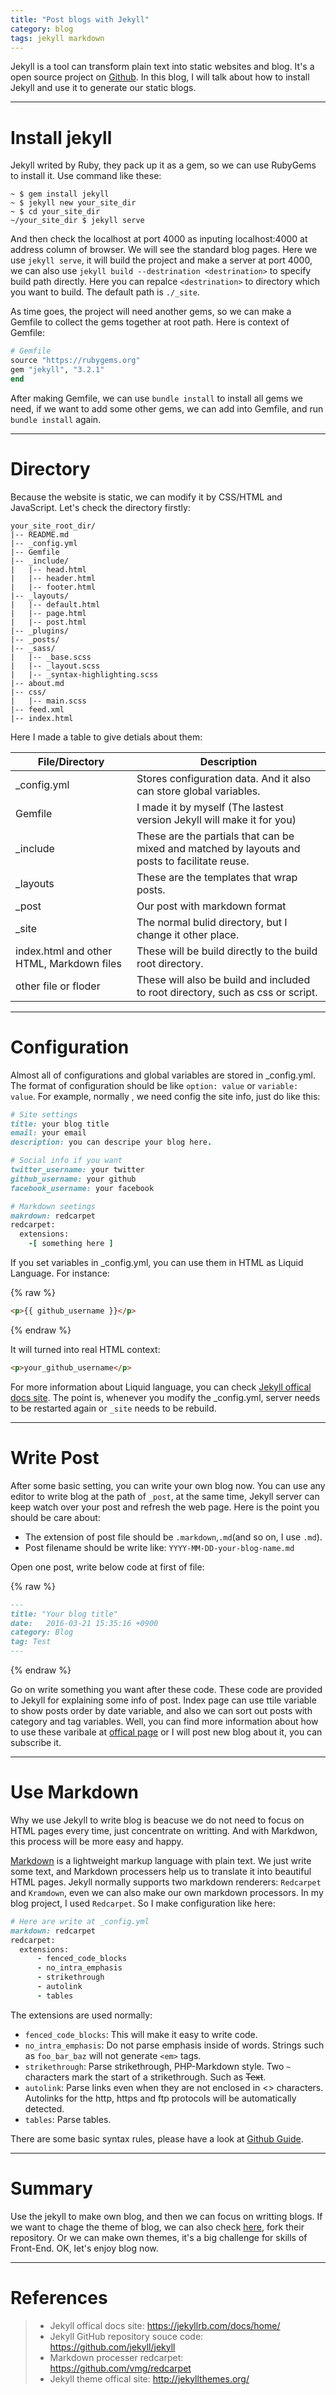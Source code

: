 ```yaml
---
title: "Post blogs with Jekyll"
category: blog
tags: jekyll markdown
---
```


Jekyll is a tool can transform plain text into static websites and blog. It's a open source project on [Github](https://github.com/jekyll/jekyll). In this blog, I will talk about how to install Jekyll and use it to generate our static blogs.

-------------------------------------------------------------------------------

# Install jekyll

Jekyll writed by Ruby, they pack up it as a gem, so we can use RubyGems to install it. Use command like these:

```
~ $ gem install jekyll
~ $ jekyll new your_site_dir
~ $ cd your_site_dir
~/your_site_dir $ jekyll serve
```

And then check the localhost at port 4000 as inputing localhost:4000 at address column of browser. We will see the standard blog pages. Here we use `jekyll serve`, it will build the project and make a server at port 4000, we can also use `jekyll build --destrination <destrination>` to specify build path directly. Here you can repalce `<destrination>` to directory which you want to build. The default path is `./_site`.

As time goes, the project will need another gems, so we can make a Gemfile to collect the gems together at root path. Here is context of Gemfile:

```ruby
# Gemfile
source "https://rubygems.org"
gem "jekyll", "3.2.1"
end
```

After making Gemfile, we can use `bundle install` to install all gems we need, if we want to add some other gems, we can add into Gemfile, and run `bundle install` again.

-------------------------------------------------------------------------------

# Directory

Because the website is static, we can modify it by CSS/HTML and JavaScript. Let's check the directory firstly:

```
your_site_root_dir/
|-- README.md
|-- _config.yml
|-- Gemfile
|-- _include/
|   |-- head.html
|   |-- header.html
|   |-- footer.html
|-- _layouts/
|   |-- default.html
|   |-- page.html
|   |-- post.html
|-- _plugins/
|-- _posts/
|-- _sass/
|   |-- _base.scss
|   |-- _layout.scss
|   |-- _syntax-highlighting.scss
|-- about.md
|-- css/
|   |-- main.scss
|-- feed.xml
|-- index.html
```
Here I made a table to give detials about them:

| File/Directory | Description |
|----------------|-------------|
|_config.yml | Stores configuration data. And it also can store global variables.|
|Gemfile| I made it by myself (The lastest version Jekyll will make it for you) |
|_include | These are the partials that can be mixed and matched by layouts and posts to facilitate reuse. |
|_layouts | These are the templates that wrap posts. |
|_post | Our post with markdown format |
|_site | The normal bulid directory, but I change it other place. |
|index.html and other HTML, Markdown files | These will be build directly to the build root directory. |
|other file or floder | These will also be build and included to root directory, such as css or script.|

-------------------------------------------------------------------------------

# Configuration

Almost all of configurations and global variables are stored in _config.yml. The format of configuration should be like `option: value` or `variable: value`. For example, normally , we need config the site info, just do like this:

```ruby
# Site settings
title: your blog title
email: your email
description: you can descripe your blog here.

# Social info if you want
twitter_username: your twitter
github_username: your github
facebook_username: your facebook

# Markdown seetings
makrdown: redcarpet
redcarpet:
  extensions:
    -[ something here ]
```

If you set variables in _config.yml, you can use them in HTML as Liquid Language. For instance:

{% raw %}
```html
<p>{{ github_username }}</p>
```
{% endraw %}

It will turned into real HTML context:

```html
<p>your_github_username</p>
```
For more information about Liquid language, you can check [Jekyll offical docs site](https://jekyllrb.com/docs/home/).
The point is, whenever you modify the _config.yml, server needs to be restarted again or `_site` needs to be rebuild.

-------------------------------------------------------------------------------

# Write Post

After some basic setting, you can write your own blog now. You can use any editor to write blog at the path of `_post`, at the same time, Jekyll server can keep watch over your post and refresh the web page. Here is the point you should be care about:

  * The extension of post file should be `.markdown`,`.md`(and so on, I use `.md`).
  * Post filename should be write like: `YYYY-MM-DD-your-blog-name.md`

Open one post, write below code at first of file:

{% raw %}
```markdown
---
title: "Your blog title"
date:   2016-03-21 15:35:16 +0900
category: Blog
tag: Test
---
```
{% endraw %}

Go on write something you want after these code. These code are provided to Jekyll for explaining some info of post. Index page can use ttile variable to show posts order by date variable, and also we can sort out posts with category and tag variables. Well, you can find more information about how to use these varibale at [offical page](https://jekyllrb.com/docs/home/) or I will post new blog about it, you can subscribe it.

-------------------------------------------------------------------------------

# Use Markdown

Why we use Jekyll to write blog is beacuse we do not need to focus on HTML pages every time, just concentrate on writting. And with Markdwon, this process will be more easy and happy. 

[Markdown](https://en.wikipedia.org/wiki/Markdown) is a lightweight markup language with plain text. We just write some text, and Markdown processers help us to translate it into beautiful HTML pages. Jekyll normally supports two markdown renderers: `Redcarpet` and `Kramdown`, even we can also make our own markdown processors. In my blog project, I used `Redcarpet`. So I make configuration like here:

```ruby
# Here are write at _config.yml
markdown: redcarpet
redcarpet:
  extensions:
      - fenced_code_blocks
      - no_intra_emphasis
      - strikethrough
      - autolink
      - tables
```
The extensions are used normally:

* `fenced_code_blocks`: This will make it easy to write code.
* `no_intra_emphasis`: Do not parse emphasis inside of words. Strings such as `foo_bar_baz` will not generate `<em>` tags.
* `strikethrough`: Parse strikethrough, PHP-Markdown style. Two `~` characters mark the start of a strikethrough. Such as ~~Text~~.
* `autolink`: Parse links even when they are not enclosed in <> characters. Autolinks for the http, https and ftp protocols will be automatically detected.
* `tables`: Parse tables.

There are some basic syntax rules, please have a look at [Github Guide](https://guides.github.com/features/mastering-markdown/).

-------------------------------------------------------------------------------

# Summary

Use the jekyll to make own blog, and then we can focus on writting blogs. If we want to chage the theme of blog, we can also check [here](http://jekyllthemes.org/), fork their repository. Or we can make own themes, it's a big challenge for skills of Front-End. OK, let's enjoy blog now.

-------------------------------------------------------------------------------

# References

> * Jekyll offical docs site: <https://jekyllrb.com/docs/home/>
> * Jekyll GitHub repository souce code: <https://github.com/jekyll/jekyll>
> * Markdown processer redcarpet: <https://github.com/vmg/redcarpet>
> * Jekyll theme offical site: <http://jekyllthemes.org/>
